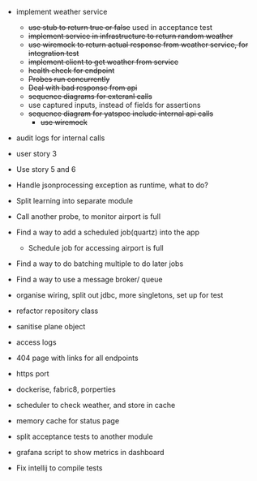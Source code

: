 - implement weather service
    - ~~use stub to return true or false~~ used in acceptance test
    - ~~implement service in infrastructure to return random weather~~
    - ~~use wiremock to return actual response from weather service, for integration test~~
    - ~~implement client to get weather from service~~
    - ~~health check for endpoint~~
    - ~~Probes run concurrently~~
    - ~~Deal with bad response from api~~
    - ~~sequence diagrams for exteranl calls~~
    - use captured inputs, instead of fields for assertions
    - ~~sequence diagram for yatspec include internal api calls~~
        - ~~use wiremock~~
- audit logs for internal calls
- user story 3        
- Use story 5 and 6
- Handle jsonprocessing exception as runtime, what to do?
- Split learning into separate module
- Call another probe, to monitor airport is full
- Find a way to add a scheduled job(quartz) into the app
    - Schedule job for accessing airport is full
- Find a way to do batching multiple to do later jobs
- Find a way to use a message broker/ queue


- organise wiring, split out jdbc, more singletons, set up for test
- refactor repository class
- sanitise plane object
- access logs
- 404 page with links for all endpoints
- https port
- dockerise, fabric8, porperties
- scheduler to check weather, and store in cache
- memory cache for status page
- split acceptance tests to another module
- grafana script to show metrics in dashboard
- Fix intellij to compile tests
